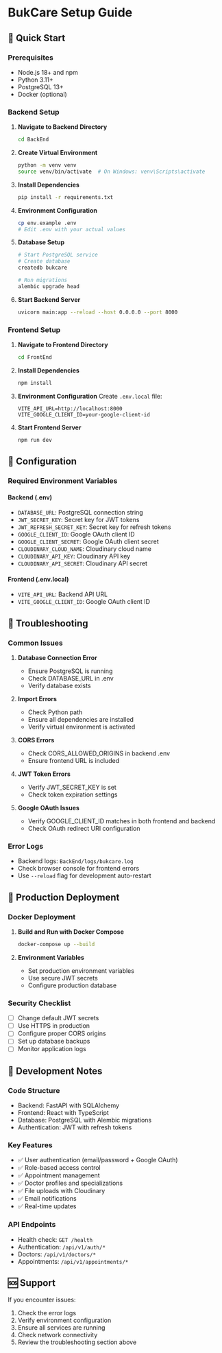 # BukCare Setup Guide

## 🚀 Quick Start

### Prerequisites
- Node.js 18+ and npm
- Python 3.11+
- PostgreSQL 13+
- Docker (optional)

### Backend Setup

1. **Navigate to Backend Directory**
   ```bash
   cd BackEnd
   ```

2. **Create Virtual Environment**
   ```bash
   python -m venv venv
   source venv/bin/activate  # On Windows: venv\Scripts\activate
   ```

3. **Install Dependencies**
   ```bash
   pip install -r requirements.txt
   ```

4. **Environment Configuration**
   ```bash
   cp env.example .env
   # Edit .env with your actual values
   ```

5. **Database Setup**
   ```bash
   # Start PostgreSQL service
   # Create database
   createdb bukcare
   
   # Run migrations
   alembic upgrade head
   ```

6. **Start Backend Server**
   ```bash
   uvicorn main:app --reload --host 0.0.0.0 --port 8000
   ```

### Frontend Setup

1. **Navigate to Frontend Directory**
   ```bash
   cd FrontEnd
   ```

2. **Install Dependencies**
   ```bash
   npm install
   ```

3. **Environment Configuration**
   Create `.env.local` file:
   ```env
   VITE_API_URL=http://localhost:8000
   VITE_GOOGLE_CLIENT_ID=your-google-client-id
   ```

4. **Start Frontend Server**
   ```bash
   npm run dev
   ```

## 🔧 Configuration

### Required Environment Variables

#### Backend (.env)
- `DATABASE_URL`: PostgreSQL connection string
- `JWT_SECRET_KEY`: Secret key for JWT tokens
- `JWT_REFRESH_SECRET_KEY`: Secret key for refresh tokens
- `GOOGLE_CLIENT_ID`: Google OAuth client ID
- `GOOGLE_CLIENT_SECRET`: Google OAuth client secret
- `CLOUDINARY_CLOUD_NAME`: Cloudinary cloud name
- `CLOUDINARY_API_KEY`: Cloudinary API key
- `CLOUDINARY_API_SECRET`: Cloudinary API secret

#### Frontend (.env.local)
- `VITE_API_URL`: Backend API URL
- `VITE_GOOGLE_CLIENT_ID`: Google OAuth client ID

## 🐛 Troubleshooting

### Common Issues

1. **Database Connection Error**
   - Ensure PostgreSQL is running
   - Check DATABASE_URL in .env
   - Verify database exists

2. **Import Errors**
   - Check Python path
   - Ensure all dependencies are installed
   - Verify virtual environment is activated

3. **CORS Errors**
   - Check CORS_ALLOWED_ORIGINS in backend .env
   - Ensure frontend URL is included

4. **JWT Token Errors**
   - Verify JWT_SECRET_KEY is set
   - Check token expiration settings

5. **Google OAuth Issues**
   - Verify GOOGLE_CLIENT_ID matches in both frontend and backend
   - Check OAuth redirect URI configuration

### Error Logs

- Backend logs: `BackEnd/logs/bukcare.log`
- Check browser console for frontend errors
- Use `--reload` flag for development auto-restart

## 🚀 Production Deployment

### Docker Deployment

1. **Build and Run with Docker Compose**
   ```bash
   docker-compose up --build
   ```

2. **Environment Variables**
   - Set production environment variables
   - Use secure JWT secrets
   - Configure production database

### Security Checklist

- [ ] Change default JWT secrets
- [ ] Use HTTPS in production
- [ ] Configure proper CORS origins
- [ ] Set up database backups
- [ ] Monitor application logs

## 📝 Development Notes

### Code Structure
- Backend: FastAPI with SQLAlchemy
- Frontend: React with TypeScript
- Database: PostgreSQL with Alembic migrations
- Authentication: JWT with refresh tokens

### Key Features
- ✅ User authentication (email/password + Google OAuth)
- ✅ Role-based access control
- ✅ Appointment management
- ✅ Doctor profiles and specializations
- ✅ File uploads with Cloudinary
- ✅ Email notifications
- ✅ Real-time updates

### API Endpoints
- Health check: `GET /health`
- Authentication: `/api/v1/auth/*`
- Doctors: `/api/v1/doctors/*`
- Appointments: `/api/v1/appointments/*`

## 🆘 Support

If you encounter issues:
1. Check the error logs
2. Verify environment configuration
3. Ensure all services are running
4. Check network connectivity
5. Review the troubleshooting section above
